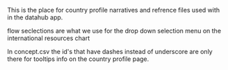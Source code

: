 This is the place for country profile narratives and refrence files used with in the datahub app.

flow seclections are what we use for the drop down selection menu on the international resources chart


In concept.csv the id's that have dashes instead of underscore are only there for tooltips info on the country profile page.
